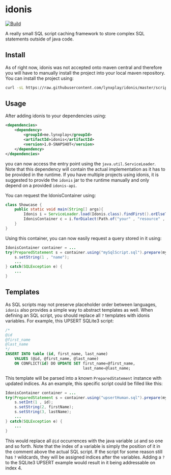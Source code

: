 # idonis

[![Build](https://github.com/lynxplay/idonis/workflows/compile/badge.svg?branch=master)](https://github.com/lynxplay/idonis/actions?workflow=compile)

A really small SQL script caching framework to store complex SQL statements outside of java code.

Install
---

As of right now, idonis was not accepted onto maven central and therefore you will have to manually install the project 
into your local maven repository. You can install the project using:

```bash
curl -sL https://raw.githubusercontent.com/lynxplay/idonis/master/scripts/downloadLatest.sh | bash
```

Usage
---

After adding idonis to your dependencies using:

```xml
<dependencies>
    <dependency>
        <groupId>me.lynxplay</groupId>
        <artifactId>idonis</artifactId>
        <version>1.0-SNAPSHOT</version>
    </dependency>
</dependencies>
```

you can now access the entry point using the `java.util.ServiceLoader`. Note that this dependency will contain the
actual implementation as it has to be provided in the runtime. If you have multiple projects using idonis, it is suggested
to provide the `idonis` jar to the runtime manually and only depend on a provided `idonis-api`.

You can request the IdonisContainer using: 

```java
class Showcase {
    public static void main(String[] args){
        Idonis i = ServiceLoader.load(Idonis.class).findFirst().orElseThrow();
        IdonisContainer c = i.forDialect(Path.of("your" , "resource" , "path") , SQLDialect.SQLITE);
    }
}
```

Using this container, you can now easily request a query stored in it using:

```java
IdonisContainer container = ...
try(PreparedStatement s = container.using("mySqlScript.sql").prepare(mySqlConnection)) {
    s.setString(1 , "name");
    ...
} catch(SQLException e) {
    ...
}
```

Templates
---

As SQL scripts may not preserve placeholder order between languages, `idonis` also provides a simple way to abstract 
templates as well. When defining an SQL script, you should replace all `?` templates with idonis variables. 
For example, this UPSERT SQLite3 script:
```sql
/*
@id
@first_name
@last_name
*/
INSERT INTO table (id, first_name, last_name)
    VALUES (@id, @first_name, @last_name)
    ON CONFLICT(id) DO UPDATE SET first_name=@first_name,
                                  last_name=@last_name;
```

This template will be parsed into a known `PreparedStatement` instance with updated indices.
As an example, this specific script could be filled like this:

```java
IdonisContainer container = ...
try(PreparedStatement s = container.using("upsertHuman.sql").prepare(mySqlConnection)) {
    s.setInt(1 , id);
    s.setString(2, firstName);
    s.setString(3, lastName);
    ...
} catch(SQLException e) {
    ...
}
```

This would replace all `@id` occurrences with the java variable `id` and so one and so forth. Note that the index of a 
variable is simply the position of it in the comment above the actual SQL script. If the script for some reason still
has `?` wildcards, they will be assigned indices after the variables. Adding a `?` to the SQLite3 UPSERT
example would result in it being addressable on index 4.  
